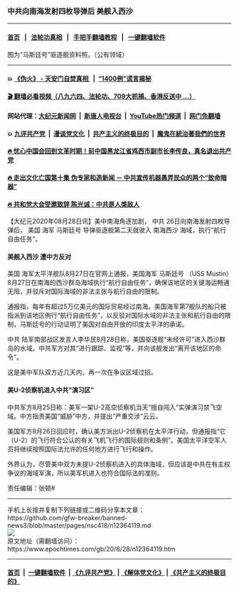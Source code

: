 ### 中共向南海发射四枚导弹后 美舰入西沙
------------------------

#### [首页](https://github.com/gfw-breaker/banned-news3/blob/master/README.md) &nbsp;&nbsp;|&nbsp;&nbsp; [法轮功真相](https://github.com/begood0513/basic/blob/master/README.md)  &nbsp;&nbsp;|&nbsp;&nbsp; [手把手翻墙教程](https://github.com/gfw-breaker/guides/wiki)  &nbsp;&nbsp;|&nbsp;&nbsp; [一键翻墙软件](https://github.com/gfw-breaker/nogfw/blob/master/README.md)  



<div><img alt="" class="attachment-djy_600_400 size-djy_600_400 wp-post-image" src="https://i.epochtimes.com/assets/uploads/2020/08/9bde65b2e0327ad93f1d83c27af3bc97-600x400.jpg"/>
<div class="caption">
 图为“马斯廷号”驱逐舰资料照。（公有领域）
</div></div><hr/>

#### 💥 [《伪火》 - 天安门自焚真相 ](http://141.164.51.119:10000/videos/blog/weihuo.html)&nbsp; |&nbsp; [“1400例”谎言揭秘  ](http://141.164.51.119:10000/videos/blog/jiexi1400.html)

#### [ 🎬  翻墙必看视频（八九六四、法轮功、709大抓捕、香港反送中 ...）](https://github.com/gfw-breaker/links/blob/master/banned.md)

#### 网站代理：[大纪元新闻网](http://167.172.10.89:10080/gb/) &nbsp;|&nbsp; [新唐人电视台](http://167.172.10.89:8808/gb/)  &nbsp;|&nbsp; [YouTube热门频道](http://158.247.203.241/youtube.html) &nbsp;|&nbsp; [网门免翻墙](http://158.247.203.241:11000/show.aspx?name=ogHome)

#### 💥 [九评共产党](http://141.164.51.119:10000/videos/res/jiuping/)&nbsp; |&nbsp; [漫谈党文化](http://141.164.51.119:10000/videos/res/mtdwh/)&nbsp; |&nbsp; [共产主义的终极目的](http://141.164.51.119:10000/videos/res/zjmd/)&nbsp; |&nbsp; [魔鬼在統治著我們的世界](http://141.164.51.119:10000/videos/res/TheSpecter/)  

#### [ 🔥  忧心中国会回到文革时期！前中国黑龙江省鸡西市副市长李传良，真名退出共产党](http://141.164.51.119:10000/videos/news/quit01.html)

#### [ 🔥  走出文化亡国第十集 伪专家和造新闻 － 中共宣传机器愚弄民众的两个“致命暗器”](http://141.164.51.119:10000/videos/news/../res/zcwhwg/index.html)

#### [ 🔥  共和党大会受邀致辞 陈光诚：中共是人类敌人](http://141.164.51.119:10000/videos/news/cgc.html)

<div><p>
 【大纪元2020年08月28日讯】美中南海角逐加剧，
 <ok href="https://www.epochtimes.com/gb/tag/%E4%B8%AD%E5%85%B1.html">
  中共
 </ok>
 26日向南海发射四枚导弹后，
 <ok href="https://www.epochtimes.com/gb/tag/%E7%BE%8E%E5%9B%BD.html">
  美国
 </ok>
 海军
 <ok href="https://www.epochtimes.com/gb/tag/%E9%A9%AC%E6%96%AF%E5%BB%B7%E5%8F%B7.html">
  马斯廷号
 </ok>
 导弹驱逐舰第二天就驶入
 <ok href="https://www.epochtimes.com/gb/tag/%E5%8D%97%E6%B5%B7%E8%A5%BF%E6%B2%99.html">
  南海西沙
 </ok>
 海域，执行“航行自由任务”。
</p>
<h4>
 <strong>
  美舰入西沙 遭中方反对
 </strong>
</h4>
<p>
 <ok href="https://www.epochtimes.com/gb/tag/%E7%BE%8E%E5%9B%BD.html">
  美国
 </ok>
 海军太平洋舰队8月27日在官网上通报，美国海军
 <ok href="https://www.epochtimes.com/gb/tag/%E9%A9%AC%E6%96%AF%E5%BB%B7%E5%8F%B7.html">
  马斯廷号
 </ok>
 （USS Mustin）8月27日在南海的西沙群岛海域执行“航行自由任务”，确保该地区的关键海运畅通无阻，并驳斥对国际海域的非法主张与航行自由的限制。
</p>
<p>
 通报指，每年有超过5万亿美元的国际贸易经过南海。美国海军第7舰队的船只被指派到该地区例行“航行自由任务”，以反驳对国际水域的非法主张和航行自由的限制，马斯廷号的行动证明了美国对自由开放的印度太平洋的承诺。
</p>
<p>
 <ok href="https://www.epochtimes.com/gb/tag/%E4%B8%AD%E5%85%B1.html">
  中共
 </ok>
 陆军南部战区发言人李华民8月28日称，美国驱逐舰“未经许可”进入西沙群岛的水域。中共军方对其“进行跟踪、监视”等，并向该舰发出“离开该地区的命令”。
</p>
<p>
 这是美中军队双方近几天内，再一次在争议区域过招。
</p>
<h4>
 <strong>
  美U-2侦察机进入中共“演习区”
 </strong>
</h4>
<p>
 中共军方8月25日称：美军一架U-2高空侦察机当天“擅自闯入”实弹演习禁飞空域。中方指责美国“威胁”中方，并提出“严重交涉”云云。
</p>
<p>
 美国军方8月26日回应时，确认美方派出U-2侦察机在太平洋行动，但通报指“它（U-2）的飞行符合公认的有关飞机飞行的国际规则和条例”。美国太平洋空军人员将继续按照国际法允许的任何地方进行飞行和操作。
</p>
<p>
 外界认为，尽管美中双方未提U-2侦察机进入的具体海域，但应该是中共在有主权争议的海域军演，所以美军机进入也符合国际法的准则。
</p>
<p>
 责任编辑：张顿#
</p>
</div>
<hr/>
手机上长按并复制下列链接或二维码分享本文章：<br/>
https://github.com/gfw-breaker/banned-news3/blob/master/pages/nsc418/n12364119.md <br/>
<a href='https://github.com/gfw-breaker/banned-news3/blob/master/pages/nsc418/n12364119.md'><img src='https://github.com/gfw-breaker/banned-news3/blob/master/pages/nsc418/n12364119.md.png'/></a> <br/>
原文地址（需翻墙访问）：https://www.epochtimes.com/gb/20/8/28/n12364119.htm


------------------------
#### [首页](https://github.com/gfw-breaker/banned-news3/blob/master/README.md) &nbsp;|&nbsp; [一键翻墙软件](https://github.com/gfw-breaker/nogfw/blob/master/README.md) &nbsp;| [《九评共产党》](https://github.com/gfw-breaker/9ping.md/blob/master/README.md#九评之一评共产党是什么) | [《解体党文化》](https://github.com/gfw-breaker/jtdwh.md/blob/master/README.md) | [《共产主义的终极目的》](https://github.com/gfw-breaker/gczydzjmd.md/blob/master/README.md)


<img src='http://gfw-breaker.win/banned-news3/pages/nsc418/n12364119.md' width='0px' height='0px'/>